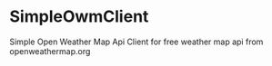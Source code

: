 # SimpleOwmClient
Simple Open Weather Map Api Client for free weather map api from openweathermap.org
